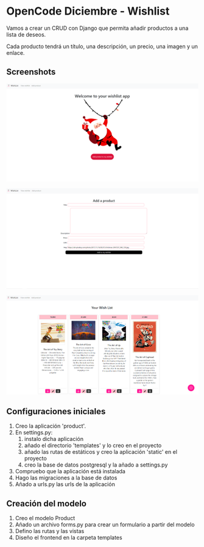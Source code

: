 # OpenCode Diciembre - Wishlist
Vamos a crear un CRUD con Django que permita añadir productos a una lista de deseos.

Cada producto tendrá un título, una descripción, un precio, una imagen y un enlace.

## Screenshots

![Portada](./static/img/index.png "Portada")

![Añadir un producto](static/img/add.png "Añadir un producto")

![Lista de deseos](static/img/list.png "Lista de deseos")


## Configuraciones iniciales
1. Creo la aplicación 'product'.
2. En settings.py: 
   1. instalo dicha aplicación
   2. añado el directorio 'templates' y lo creo en el proyecto
   3. añado las rutas de estáticos y creo la aplicación 'static' en el proyecto
   4. creo la base de datos postgresql y la añado a settings.py
3. Compruebo que la aplicación está instalada
4. Hago las migraciones a la base de datos
5. Añado a urls.py las urls de la aplicación

## Creación del modelo
1. Creo el modelo Product
2. Añado un archivo forms.py para crear un formulario a partir del modelo
3. Defino las rutas y las vistas
4. Diseño el frontend en la carpeta templates
